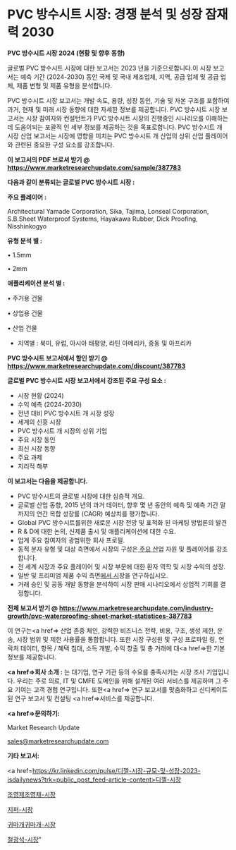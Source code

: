 # PVC 방수시트 시장: 경쟁 분석 및 성장 잠재력 2030

<strong>PVC 방수시트 시장 2024 (현황 및 향후 동향)</strong>

글로벌 PVC 방수시트 시장에 대한 보고서는 2023 년을 기준으로합니다.이 시장 보고서는 예측 기간 (2024-2030) 동안 국제 및 국내 제조업체, 지역, 공급 업체 및 공급 업체, 제품 변형 및 제품 유형을 분석합니다.

PVC 방수시트 시장 보고서는 개발 속도, 용량, 성장 동인, 기술 및 자본 구조를 포함하여 과거, 현재 및 미래 시장 동향에 대한 자세한 정보를 제공합니다. PVC 방수시트 시장 보고서는 시장 참여자와 컨설턴트가 PVC 방수시트 시장의 진행중인 시나리오를 이해하는 데 도움이되는 포괄적 인 세부 정보를 제공하는 것을 목표로합니다. PVC 방수시트 개 시장 산업 보고서는 시장에 영향을 미치는 PVC 방수시트 개 산업의 상위 산업 플레이어와 관련된 중요한 구성 요소를 강조합니다.



<strong>이 보고서의 PDF 브로셔 받기 @ <a href=https://www.marketresearchupdate.com/sample/387783>https://www.marketresearchupdate.com/sample/387783</a></strong>



<strong>다음과 같이 분류되는 글로벌 PVC 방수시트 시장 :</strong>



<strong>주요 플레이어 :</strong>

Architectural Yamade Corporation, Sika, Tajima, Lonseal Corporation, S.B.Sheet Waterproof Systems, Hayakawa Rubber, Dick Proofing, Nisshinkogyo



<strong>유형 분석 별 :</strong>

• 1.5mm

• 2mm



<strong>애플리케이션 분석 별 :</strong>

• 주거용 건물

• 상업용 건물

• 산업 건물

<ul>
  <li>지역별 : 북미, 유럽, 아시아 태평양, 라틴 아메리카, 중동 및 아프리카</li>
</ul>


<strong>PVC 방수시트 보고서에서 할인 받기 @ <a href=https://www.marketresearchupdate.com/discount/387783>https://www.marketresearchupdate.com/discount/387783</a></strong>



<strong>글로벌 PVC 방수시트 시장 보고서에서 강조된 주요 구성 요소 :</strong>
<ul>
  <li>시장 현황 (2024)</li>
  <li>수익 예측 (2024-2030)</li>
  <li>전년 대비 PVC 방수시트 개 시장 성장</li>
  <li>세계의 신흥 시장</li>
  <li>PVC 방수시트 개 시장의 상위 기업</li>
  <li>주요 시장 동인</li>
  <li>최신 시장 동향</li>
  <li>주요 과제</li>
  <li>지리적 해부</li>
</ul>


<strong>이 보고서는 다음을 제공합니다.</strong>
<ul>
  <li>PVC 방수시트의 글로벌 시장에 대한 심층적 개요.</li>
  <li>글로벌 산업 동향, 2015 년의 과거 데이터, 향후 몇 년 동안의 예측 및 예측 기간 말까지의 연간 복합 성장률 (CAGR) 예상치를 평가합니다.</li>
  <li>Global PVC 방수시트를위한 새로운 시장 전망 및 표적화 된 마케팅 방법론의 발견</li>
  <li>R &amp; D에 대한 논의, 신제품 출시 및 애플리케이션에 대한 수요.</li>
  <li>업계 주요 참여자의 광범위한 회사 프로필.</li>
  <li>동적 분자 유형 및 대상 측면에서 시장의 구성은<a href=> 주요 산</a>업 자원 및 플레이어를 강조합니다.</li>
  <li>전 세계 시장과 주요 플레이어 및 시장 부문에 대한 환자 역학 및 시장 수익의 성장.</li>
  <li>일반 및 프리미엄 제품 수익 측면<a href=>에서 시</a>장을 연구하십시오.</li>
  <li>거래 승인 및 공동 개발 동향을 분석하여 시장 판매 시나리오에서 상업적 기회를 결정합니다.</li>
</ul>



<strong>전체 보고서 받기 @ <a href=https://www.marketresearchupdate.com/industry-growth/pvc-waterproofing-sheet-market-statistices-387783>https://www.marketresearchupdate.com/industry-growth/pvc-waterproofing-sheet-market-statistices-387783</a></strong>

이 연구는<a href=> 산업 존중</a> 체인, 강력한 비즈니스 전략, 비용, 구조, 생성 제한, 운송, 시장 범위 및 제한 사용률을 통합합니다. 또한 시장 구성원 및 구성 프로파일 링, 연락처 데이터, 항목 / 혜택 침대, 소득 개발, 수익 창출 및 총 거래에 대<a href=>한 기본 </a>정보를 제공합니다.



<strong><a href=>회사 소</a>개 :</strong>
는 대기업, 연구 기관 등의 수요를 충족시키는 시장 조사 기업입니다. 우리는 주로 의료, IT 및 CMFE 도메인을 위해 설계된 여러 서비스를 제공하며 그 주요 기여는 고객 경험 연구입니다. 또한<a href=> 연구 보</a>고서를 맞춤화하고 신디케이트 된 연구 보고서 및 컨설팅 <a href=>서비스</a>를 제공합니다.



<strong><a href=>문의하기:</a></strong>

Market Research Update

sales@marketresearchupdate.com



<strong>기타 보고서:</strong>

<a href=https://kr.linkedin.com/pulse/디젤-시장-규모-및-성장-2023-isdailynews?trk=public_post_feed-article-content>디젤-시장</a>

<a href=https://www.linkedin.com/pulse/조영제조영제-시장-동향-및-성장-전망-survey-spotlight-pro-24-analysis/>조영제조영제-시장</a>

<a href=https://www.linkedin.com/pulse/지퍼-시장-규모-및-성장-2023-trend-tracking-tips-360-analysis-v9r6f/>지퍼-시장</a>

<a href=https://www.linkedin.com/pulse/귀마개귀마개-시장-현재-및-미래-성장-2029-data-dive-diaries-24-analysis-avysf/>귀마개귀마개-시장</a>

<a href=https://www.linkedin.com/pulse/철광석-시장-동향-및-성장-전망-analytics-avenue-adventures-24-ana-iv1uf/>철광석-시장</a>"
